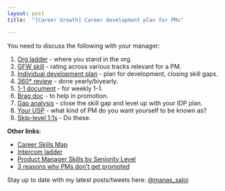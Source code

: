 ```yaml
---
layout: post
title:  "[Career Growth] Career development plan for PMs"

---
```


You need to discuss the following with your manager:

1. [Org ladder](https://www.sachinrekhi.com/product-management-career-ladders-at-8-top-technology-firms) - where you stand in the org.
2. [GFW skill](https://snowflake.medium.com/#1,2,3,2,4,1,1,4,3,2,0,4,2,2,3,0,Cersei%20Lannister,Senior%20Group%20Lead) - rating across various tracks relevant for a PM.
3. [Individual development plan](https://docs.google.com/spreadsheets/d/1FcX7lIZT0db-JvFdW0cUakcDXs_ESuR1haButgj72FA/edit?usp=sharing) - plan for development, closing skill gaps.
4. [360* review](https://support.reflektive.com/hc/en-us/articles/360000578686-Preparing-for-a-Review) - done yearly/biyearly.
5. [1-1 document](https://manassaloi.com/2020/01/28/one-on-ones.html) - for weekly 1-1.
6. [Brag doc](https://jvns.ca/blog/brag-documents/) - to help in promotion.
7. [Gap analysis](https://medium.com/@ianmcall/mind-the-gap-analysis-and-get-promoted-e4bb4462ef40) - close the skill gap and level up with your IDP plan.
8. [Your USP](https://manassaloi.com/2020/02/27/kind-of-PM.html) - what kind of PM do you want yourself to be known as?
9. [Skip-level 1:1s](https://medium.com/know-your-team-blog/skip-level-meetings-what-they-are-and-exactly-how-to-run-them-d9c24e63130b) - Do these.

**Other links**:
- [Career Skills Map](https://twitter.com/shreyas/status/1264621650663727104)
- [Intercom ladder](https://mobile.twitter.com/Padday/status/1237753130911174656)
- [Product Manager Skills by Seniority Level](https://medium.com/pminsider/product-manager-skills-by-seniority-level-a-deep-breakdown-cd0690f76d10)
- [3 reasons why PMs don’t get promoted](https://productcoalition.com/3-reasons-why-pms-dont-get-promoted-619ecc60a6f1)

Stay up to date with my latest posts/tweets here: [@manas_saloi](http://twitter.com/manas_saloi)
